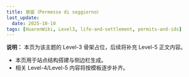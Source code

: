 ```yaml
---
title: 居留（Permesso di soggiorno）
last_update:
  date: 2025-10-10
tags: [HuarenWiki, Level3, life-and-settlement, permits-and-ids]
---
```

**说明：** 本页为该主题的 Level-3 骨架占位，后续将补充 Level-5 正文内容。

- 本页用于站点结构搭建与侧边栏生成。
- 相关 Level-4/Level-5 内容将按模板逐步补齐。
